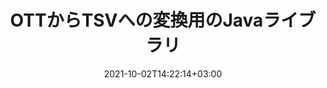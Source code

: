 ---
############################# Static ############################
layout: "autogen-gist"
date: 2021-10-02T14:22:14+03:00
draft: false
path: "ja/total/java/conversion/ott-to-tsv/"
other_out_formats: "PDF DOC DOCX DOCM DOT DOTX DOTM TXT RTF HTML MHTML HTM MHT XLS XLSX XLSM XLSB XLT XLTX XLTM XLAM CSV TSV FODS DIF SXC PPT PPTX PPS PPSX PPSM POT POTX PPTM POTM ODT OTT ODS ODP OTP TIFF JPEG JPG PNG GIF BMP ICO WMF EMF DCM WEBP JP2 EMZ WMZ SVG SVGZ TGA XPS TEX MD PSD PSB EPUB WEB EXCEL IMAGE FODP DICOM"
ad_headline: "JavaOTTからTSVへの変換"
ad_description: "OTTからTSVへのJava用ドキュメント変換API| 100以上のファイル形式がサポートされています"

############################# Head ############################
head_title: "JavaでOTTをTSVに変換する| JavaWord変換ライブラリ"
head_description: "Javaワードプロセッシングドキュメント変換API。 NetBeans、IntelliJ IDEA、およびEclipse開発環境を使用して、JavaアプリケーションでOTTをTSVおよび100以上の他の画像とファイル形式に変換します。"

############################# Header ############################
title: "OTTからTSVへの変換用のJavaライブラリ"
description: "柔軟なドキュメント操作オプションを使用して、JavaおよびJ2SEアプリケーションでOTTをTSVにプログラムで変換し、結果のドキュメントの外観をカスタマイズします。 Word文書変換ライブラリは、Word文書形式をPDF、Excelスプレッドシート、PowerPointプレゼンテーション、Photoshop、HTML、eBook、XML、画像、およびその他の多くの一般的なファイル形式に正確に変換します。複数のドキュメント変換機能の使用–ドキュメント全体を変換するか、自己選択したページ番号またはページ範囲に基づいてソースドキュメントファイルの特定のページを選択し、外部ソフトウェアを使用せずにサポートされているドキュメント形式に簡単に変換します。"

############################# SubMenu ############################
submenu:
    enable: false

############################# Content ############################
content:
    enable: true
    block:
    - title_left: "JavaでOTTをTSVに変換する方法"
      content_left: |
          3つの簡単な手順を使用して、JavaでOTTからTSVファイルへの変換を実行します。変換されたMHTMLドキュメントをそのまま表示するか、外部ソフトウェアを使用せずにレンダリングしてHTMLとして表示します。

          -   **Converter**クラスの新しいインスタンスを作成し、OTTファイルをロードします
          -   TSVドキュメントタイプに**ConvertOptions**を設定します
          -   TSVに変換するには、**Converter**クラスインスタンスの**Convert**メソッドを呼び出します
          -   HTMLビューアのオプションを設定する
          -   変換されたTSVをHTMLとして表示する**Viewer**オブジェクトを作成します
          
      title_right: "ダウンロードとインストール手順"
      content_right: |
          Wordファイル形式をさまざまな画像やドキュメントタイプに変換するには、`GroupDocs.Conversion`および`GroupDocs.Viewer`名前空間が必要です。これには、PDF、Microsoft Office（Word、Excel、PowerPoint、Project、Outlook）、OpenDocument、HTML、およびCAD図が含まれます。 Conholdate.Totalが提供する他の [Officeドキュメント用のJava API](https://products.conholdate.com/total/java/)を調べてください。
          
          [ダウンロード](https://downloads.conholdate.com/total/java)からそれぞれのアセンブリファイルを取得するか、[Maven](https://repository.conholdate.com/webapp/#/artifacts/browse/tree/General/repo)からパッケージ全体をフェッチして、ワークスペースに直接`Conholdate.Total for Java`を追加します。
          
      gisthash: "675fd7fb45acf595fd9f872593eb2899"
      gistfile: "word-to-pdf-conversion.java"

    - title_left: "Wordに透かしを追加してPDFに変換"
      content_left: |
          元のソースファイルとまったく同じように、JavaでWord文書をPDFに正確に変換し、変換された文書ページにテキストまたは画像の透かしを適用します。

          -   **Converter**クラスの新しいインスタンスを作成して、WordDOCXドキュメントを変換します
          -   適切な**ConvertOptions**クラス（PdfConvertOptions、WordProcessingConvertOptions、SpreadsheetConvertOptions）をインスタンス化します
          -   **WatermarkOptions**クラスの新しいインスタンスを作成します
          -   透かしのプロパティ（色、幅、高さ、テキスト、画像など）を指定します
          -   **ConvertOptions**インスタンスの**Watermark**プロパティを設定します
          -   WordからPDFへの変換のために**Converter**クラスインスタンスの**Convert**メソッドを呼び出します
          
      title_right: "離れた場所にあるドキュメントの読み込みと変換"
      content_right: |
          Conholdate.Total for Javaの使用–開発者は、Amazon S3、Microsoft Azure Blob、FTP、ローカルディスク、ストリーム、単純なURLなどのさまざまなリモートロケーションおよびクラウドドキュメントストレージリソースからドキュメントをロードおよび変換できます。リモートに配置されたドキュメントストリームを取得するメソッドを指定し、それをコンストラクターとしてConverterクラスに渡すだけです。
          
          Conholdate.Total for Java APIは、Windows J2SE、Linux（Ubuntu、OpenSUSE、CentOSなど）、macOS、およびEclipse、IntelliJ NetBeans、IntelliJ IDEA、またはVisualStudioCode開発環境に基づくあらゆるタイプのJavaアプリケーションなどのさまざまなオペレーティングシステムでサポートされます。
          
      gisthash: "6999e55b491eea2906d7fefe2e636e33"
      gistfile: "add-watermark-to-word-and-convert-to-pdf.java"
          
    - title_left: "パスワードで保護されたWordからPDFへの変換"
      content_left: |
          パスワードで保護されたワードプロセッシングドキュメントをJavaベースのアプリケーション内で正確にロードしてPDFに変換します。必要なのは、ほんの数行のコードだけです。開発者は、Microsoft Wordをインストールしなくても、Word（DOCまたはDOCX）ドキュメントをWeb（HTML、MHTML）、画像（JPG、PNG TIFF、BMP）、Markdownなどの他の形式に変換することもできます。

          -   **Converter**クラスの新しいインスタンスを作成し、ソースドキュメントパスを渡します
          -   適切な**ConvertOptions**クラスをインスタンス化します。 （PdfConvertOptions、WordProcessingConvertOptions、SpreadsheetConvertOptionsなど）
          -   **Converter**クラスインスタンスの**convert**メソッドを呼び出し、変換されたドキュメントのファイル名を渡します
        
      title_right: "ソースドキュメント情報の抽出"
      content_right: |
          ドキュメント情報抽出機能を使用すると、ソースドキュメントファイルに関する基本情報を取得できるだけでなく、貴重なファイル形式固有の情報を抽出することもできます。これには、Microsoft Projectファイルのプロジェクトの開始日と終了日、PDFドキュメントの印刷制限、Outlookデータファイルに含まれるフォルダーのリスト、およびCADドキュメントのレイヤーとレイアウトに関する情報が含まれます。

          ドキュメント変換のためのConholdate.TotalJavaAPIのもう1つの便利な機能は、バイトストリームの形式で配信されるソースドキュメントの不明なファイル形式拡張子の自動検出です。
          
      gisthash: "35e23082b8fa43502d6784c38947eef1"
      gistfile: "password-protected-word-document-to-pdf-conversion.java"

    - title_left: "Javaで特定の単語ページをPDFに変換する"
      content_left: |
          Javaドキュメント変換APIを使用すると、ソースドキュメントから選択したページを選択し、サポートされているドキュメント形式に正確に変換できます。以下のコード例は、Word文書の1ページ目と4ページ目を結果のPDFファイルに変換する方法を示しています。

          -   **Converter**クラスの新しいインスタンスを作成し、入力（Word）ドキュメントを読み込みます
          -   適切な**ConvertOptions**クラスをインスタンス化します。 （PdfConvertOptions、WordProcessingConvertOptions、SpreadsheetConvertOptionsなど）
          -   **ConvertOptions**インスタンスの**setPages**プロパティを設定し、変換する特定のページ番号を指定します
          -   **Converter**クラスインスタンスの**convert**メソッドを呼び出し、変換されたドキュメントのファイル名（PDF）を渡します
        
      title_right: "変換されたドキュメントの結果をキャッシュする"
      content_right: |
          場合によっては、変換されたドキュメントサイズが大きくなり、変換に時間がかかることがあります。ドキュメント変換ライブラリは、このような状況を効率的に管理し、反復的な変換プロセスを高速化するためのキャッシュ機能を提供します。必要に応じて、ICacheインターフェイスが拡張ポイントを使用してカスタムキャッシュ実装と連携し、キャッシュ変換を制御できるようにします。

          変換結果はデフォルトでローカルドライブに保存されますが、Amazon S3、Dropbox、Googleドライブ、Windows Azure、Reddisなどの適切なインターフェイスを実装することで、あらゆるタイプのキャッシュストレージをサポートできます。
          
      gisthash: "98e5756c4d2150212f5abd2eb2067059"
      gistfile: "convert-specific-word-document-pages-to-pdf.java"
############################# About Formats ############################
about_formats:
    enable: false
############################# More Formats ############################
more_formats:
    enable: true
    auto: false
    other_out_formats: PDF DOC DOCX DOCM DOT DOTX DOTM TXT RTF HTML MHTML HTM MHT XLS XLSX XLSM XLSB XLT XLTX XLTM XLAM CSV TSV FODS DIF SXC PPT PPTX PPS PPSX PPSM POT POTX PPTM POTM ODT OTT ODS ODP OTP TIFF JPEG JPG PNG GIF BMP ICO WMF EMF DCM WEBP JP2 EMZ WMZ SVG SVGZ TGA XPS TEX MD PSD PSB EPUB WEB EXCEL IMAGE FODP DICOM
############################# Back to top ###############################
back_to_top:
  enable: true
---